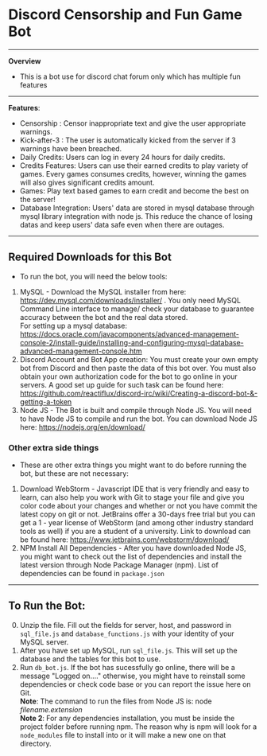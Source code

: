 # Discord Censorship and Fun Game Bot
----
**Overview**
- This is a bot use for discord chat forum only which has multiple fun features
----
**Features**:
- Censorship : Censor inappropriate text and give the user appropriate warnings.
- Kick-after-3 : The user is automatically kicked from the server if 3 warnings have been breached.
- Daily Credits: Users can log in every 24 hours for daily credits.
- Credits Features: Users can use their earned credits to play variety of games. Every games consumes credits, however, winning the games will also gives significant credits amount.
- Games: Play text based games to earn credit and become the best on the server!
- Database Integration: Users' data are stored in mysql database through mysql library integration with node js. This reduce the chance of losing datas and keep users' data safe even when there are outages.
----
## Required Downloads for this Bot
- To run the bot, you will need the below tools:
1. MySQL - Download the MySQL installer from here: https://dev.mysql.com/downloads/installer/ . You only need MySQL Command Line interface to manage/ check your database to guarantee accuracy between the bot and the real data stored. <br>
For setting up a mysql database: https://docs.oracle.com/javacomponents/advanced-management-console-2/install-guide/installing-and-configuring-mysql-database-advanced-management-console.htm
2. Discord Account and Bot App creation: You must create your own empty bot from Discord and then paste the data of this bot over. You must also obtain your own authorization code for the bot to go online in your servers. A good set up guide for such task can be found here: https://github.com/reactiflux/discord-irc/wiki/Creating-a-discord-bot-&-getting-a-token
3. Node JS - The Bot is built and compile through Node JS. You will need to have Node JS to compile and run the bot. You can download Node JS here: https://nodejs.org/en/download/

### Other extra side things
- These are other extra things you might want to do before running the bot, but these are not necessary:
1. Download WebStorm - Javascript IDE that is very friendly and easy to learn, can also help you work with Git to stage your file and give you color code about your changes and whether or not you have commit the latest copy on git or not. JetBrains offer a 30-days free trial but you can get a 1 - year license of WebStorm (and among other industry standard tools as well) if you are a student of a university. 
Link to download can be found here: https://www.jetbrains.com/webstorm/download/
2. NPM Install All Dependencies - After you have downloaded Node JS, you might want to check out the list of dependencies and install the latest version through Node Package Manager (npm). List of dependencies can be found in <code>package.json</code>
----
## To Run the Bot:
0. Unzip the file. Fill out the fields for server, host, and password in <code>sql_file.js</code> and <code>database_functions.js</code> with your identity of your MySQL server.
1. After you have set up MySQL, run <code>sql_file.js</code>. This will set up the database and the tables for this bot to use.
2. Run <code>db_bot.js</code>. If the bot has sucessfully go online, there will be a message "Logged on...." otherwise, you might have to reinstall some dependencies or check code base or you can report the issue here on Git. <br>
**Note**: The command to run the files from Node JS is: node *filename.extension* <br>
**Note 2**: For any dependencies installation, you must be inside the project folder before running npm. The reason why is npm will look for a <code>node_modules</code> file to install into or it will make a new one on that directory. 
